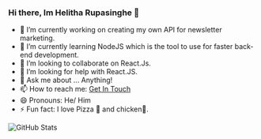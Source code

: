 ### Hi there, Im Helitha Rupasinghe 👋

- 🔭 I’m currently working on creating my own API for newsletter marketing.
- 🌱 I’m currently learning NodeJS which is the tool to use for faster back-end development.
- 👯 I’m looking to collaborate on React.Js.
- 🤔 I’m looking for help with React.JS.
- 💬 Ask me about ... Anything! 
- 📫 How to reach me: [Get In Touch](https://helitharupasinghe.com/contact/)
- 😄 Pronouns: He/ Him
- ⚡ Fun fact: I love Pizza 🍕 and chicken🍗.

<!-- GitHub links--> 
![GitHub Stats](https://github-readme-stats.vercel.app/api?username=hr21don&theme=cobalt)


<!--

-->
